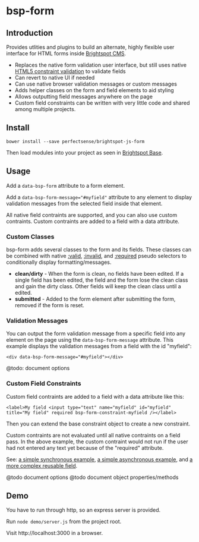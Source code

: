 bsp-form
========

Introduction
------------

Provides utlities and plugins to build an alternate, highly flexible user interface for HTML forms inside [Brightspot CMS](https://github.com/perfectsense/brightspot-cms).
*	Replaces the native form validation user interface, but still uses native [HTML5 constraint validation](http://www.html5rocks.com/en/tutorials/forms/constraintvalidation/) to validate fields
*	Can revert to native UI if needed
*	Can use native browser validation messages or custom messages
*	Adds helper classes on the form and field elements to aid styling
*	Allows outputting field messages anywhere on the page
*	Custom field constraints can be written with very little code and shared among multiple projects.

Install
-------
`bower install --save perfectsense/brightspot-js-form`

Then load modules into your project as seen in [Brightspot Base](https://github.com/perfectsense/brightspot-base).

Usage
-----
Add a `data-bsp-form` attribute to a form element. 

Add a `data-bsp-form-message="#myfield"` attribute to any element to display validation messages from the selected field inside that element.

All native field contraints are supported, and you can also use custom contraints. Custom contraints are added to a field with a data attribute.

### Custom Classes

bsp-form adds several classes to the form and its fields. These classes can be combined with native [:valid](https://developer.mozilla.org/en-US/docs/Web/CSS/%3Avalid), [:invalid](https://developer.mozilla.org/en-US/docs/Web/CSS/%3Ainvalid), and [:required](https://developer.mozilla.org/en-US/docs/Web/CSS/%3Arequired) pseudo selectors to conditionally display formatting/messages.
*	**clean/dirty** - When the form is clean, no fields have been edited. If a single field has been edited, the field and the form lose the clean class and gain the dirty class. Other fields will keep the clean class until a edited.
*	**submitted** - Added to the form element after submitting the form, removed if the form is reset.

### Validation Messages

You can output the form validation message from a specific field into any element on the page using the `data-bsp-form-message` attribute. This example displays the validation messages from a field with the id "myfield":

	<div data-bsp-form-message="#myfield"></div>

@todo: document options

### Custom Field Constraints

Custom field contraints are added to a field with a data attribute like this:

	<label>My field <input type="text" name="myfield" id="myfield" title="My field" required bsp-form-constraint-myfield /></label>

Then you can extend the base constraint object to create a new constraint. 

Custom contraints are not evaluated until all native contraints on a field pass. In the above example, the custom contraint would not run if the user had not entered any text yet because of the "required" attribute.

See: [a simple synchronous example](demo/demo-form-constraint-example.js), [a simple asynchronous example](demo/demo-form-constraint-async-example.js), and [a more complex reusable field](src/js/constraints/bsp-form-constraint-matches.js).

@todo document options
@todo document object properties/methods

Demo
----

You have to run through http, so an express server is provided. 

Run `node demo/server.js` from the project root.

Visit http://localhost:3000 in a browser.